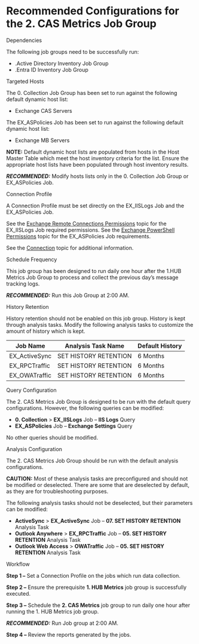 # Recommended Configurations for the 2. CAS Metrics Job Group

Dependencies

The following job groups need to be successfully run:

- .Active Directory Inventory Job Group
- .Entra ID Inventory Job Group

Targeted Hosts

The 0. Collection Job Group has been set to run against the following default dynamic host list:

- Exchange CAS Servers

The EX_ASPolicies Job has been set to run against the following default dynamic host list:

- Exchange MB Servers

**NOTE:** Default dynamic host lists are populated from hosts in the Host Master Table which meet
the host inventory criteria for the list. Ensure the appropriate host lists have been populated
through host inventory results.

**_RECOMMENDED:_** Modify hosts lists only in the 0. Collection Job Group or EX_ASPolicies Job.

Connection Profile

A Connection Profile must be set directly on the EX_IISLogs Job and the EX_ASPolicies Job.

See the
[Exchange Remote Connections Permissions](/docs/accessanalyzer/12.0/getting-started/requirements/solutions/exchange/remoteconnections.md)
topic for the EX_IISLogs Job required permissions. See the
[Exchange PowerShell Permissions](/docs/accessanalyzer/12.0/getting-started/requirements/solutions/exchange/powershell.md) topic for
the EX_ASPolicies Job requirements.

See the [Connection](/docs/accessanalyzer/12.0/administration/settings/connection/overview.md) topic for additional
information.

Schedule Frequency

This job group has been designed to run daily one hour after the 1.HUB Metrics Job Group to process
and collect the previous day’s message tracking logs.

**_RECOMMENDED:_** Run this Job Group at 2:00 AM.

History Retention

History retention should not be enabled on this job group. History is kept through analysis tasks.
Modify the following analysis tasks to customize the amount of history which is kept.

| Job Name      | Analysis Task Name    | Default History |
| ------------- | --------------------- | --------------- |
| EX_ActiveSync | SET HISTORY RETENTION | 6 Months        |
| EX_RPCTraffic | SET HISTORY RETENTION | 6 Months        |
| EX_OWATraffic | SET HISTORY RETENTION | 6 Months        |

Query Configuration

The 2. CAS Metrics Job Group is designed to be run with the default query configurations. However,
the following queries can be modified:

- **0. Collection** > **EX_IISLogs** Job – **IIS Logs** Query
- **EX_ASPolicies** Job – **Exchange Settings** Query

No other queries should be modified.

Analysis Configuration

The 2. CAS Metrics Job Group should be run with the default analysis configurations.

**CAUTION:** Most of these analysis tasks are preconfigured and should not be modified or
deselected. There are some that are deselected by default, as they are for troubleshooting purposes.

The following analysis tasks should not be deselected, but their parameters can be modified:

- **ActiveSync** > **EX_ActiveSync** Job – **07. SET HISTORY RETENTION** Analysis Task
- **Outlook Anywhere** > **EX_RPCTraffic** Job – **05. SET HISTORY RETENTION** Analysis Task
- **Outlook Web Access** > **OWATraffic** Job – **05. SET HISTORY RETENTION** Analysis Task

Workflow

**Step 1 –** Set a Connection Profile on the jobs which run data collection.

**Step 2 –** Ensure the prerequisite **1. HUB Metrics** job group is successfully executed.

**Step 3 –** Schedule the **2. CAS Metrics** job group to run daily one hour after running the 1.
HUB Metrics job group.

**_RECOMMENDED:_** Run Job group at 2:00 AM.

**Step 4 –** Review the reports generated by the jobs.
